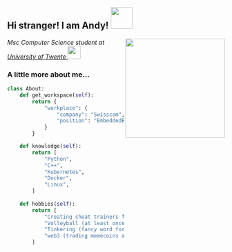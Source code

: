 <h2> Hi stranger! I am Andy! <img src="https://media0.giphy.com/media/v1.Y2lkPTc5MGI3NjExcTNtd3d6c2tjOWMzMXR2OW9xeTNpZjJyY2Q0YmJvMDlhOGpjNnBuOCZlcD12MV9pbnRlcm5hbF9naWZfYnlfaWQmY3Q9cw/EekLkIiKtrQWc6iAIV/giphy.gif" width="50"></h2>
<img align='right' src="https://media0.giphy.com/media/v1.Y2lkPTc5MGI3NjExcXZ3OHVuOTZndXd6bHF4OHR0eXM0ZzM3eTk0NTdzc3g2cWVvdW94YSZlcD12MV9pbnRlcm5hbF9naWZfYnlfaWQmY3Q9Zw/bGgsc5mWoryfgKBx1u/giphy.gif" width="230">
<p><em>Msc Computer Science student at <a href="https://www.utwente.nl/en/"> University of Twente </a><img src="https://media4.giphy.com/media/VDdh2wgmzsXAc7FCd7/giphy.gif?cid=ecf05e47n7hisv4atag75kudoy8gchc0a405sxw3xk6a24t9&rid=giphy.gif" width="30"></br>
</em></p>


### A little more about me...

```python
class About:
    def get_workspace(self):
        return {
            "workplace": {
                "company": "Swisscom",
                "position": "EmbeddedEngineer"
            }
        }

    def knowledge(self):
        return [
            "Python",
            "C++",
            "Kubernetes",
            "Docker",
            "Linux",
        ]
    
    def hobbies(self):
        return [
            "Creating cheat trainers for shooter games (controversial)",
            "Volleyball (at least once a week)",
            "Tinkering (fancy word for modding my switch)",
            "web3 (trading memecoins and being exit liquidity)"
        ]


```
